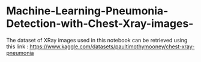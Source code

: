 # Machine-Learning-Pneumonia-Detection-with-Chest-Xray-images-

The dataset of XRay images used in this notebook can be retrieved using this link :
https://www.kaggle.com/datasets/paultimothymooney/chest-xray-pneumonia
